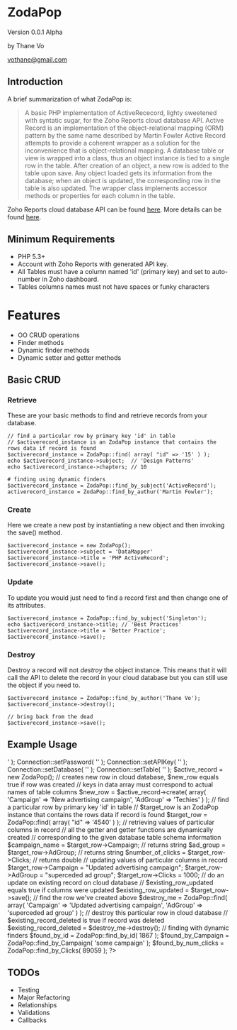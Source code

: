 # ZodaPop #

Version 0.0.1 Alpha

by Thane Vo

<vothane@gmail.com>

## Introduction ##

A brief summarization of what ZodaPop is:

> A basic PHP implementation of ActiveRececord, lighty sweetened with syntatic sugar, for the Zoho Reports cloud database API.
> Active Record is an implementation of the object-relational mapping (ORM) pattern by the same name described by Martin Fowler
> Active Record attempts to provide a coherent wrapper as a solution for the inconvenience that is object-relational mapping.
> A database table or view is wrapped into a class, thus an object instance is tied to a single row in the table. 
> After creation of an object, a new row is added to the table upon save. Any object loaded gets its information from the database; 
> when an object is updated, the corresponding row in the table is also updated. The wrapper class implements accessor methods or 
> properties for each column in the table.

Zoho Reports cloud database API can be found [here](http://zohoreportsapi.wiki.zoho.com/).
More details can be found [here](http://en.wikipedia.org/wiki/Active_record_pattern).

## Minimum Requirements ##

- PHP 5.3+
- Account with Zoho Reports with generated API key.
- All Tables must have a column named 'id' (primary key) and set to auto-number in Zoho dashboard.
- Tables columns names must not have spaces or funky characters
 
# Features ##

- OO CRUD operations
- Finder methods
- Dynamic finder methods
- Dynamic setter and getter methods

## Basic CRUD ##

### Retrieve ###
These are your basic methods to find and retrieve records from your database.

	// find a particular row by primary key 'id' in table
	// $activerecord_instance is an ZodaPop instance that contains the rows data if record is found
	$activerecord_instance = ZodaPop::find( array( "id" => '15' ) );
	echo $activerecord_instance->subject;  // 'Design Patterns'
	echo $activerecord_instance->chapters; // 10

	# finding using dynamic finders
	$activerecord_instance = ZodaPop::find_by_subject('ActiveRecord');
	activerecord_instance = ZodaPop::find_by_authur('Martin Fowler');

### Create ###
Here we create a new post by instantiating a new object and then invoking the save() method.

	$activerecord_instance = new ZodaPop();
	$activerecord_instance->subject = 'DataMapper'
	$activerecord_instance->title = 'PHP ActiveRecord';
	$activerecord_instance->save();

### Update ###
To update you would just need to find a record first and then change one of its attributes.

	$activerecord_instance = ZodaPop::find_by_subject('Singleton');
	echo $activerecord_instance->title; // 'Best Practices'
	$activerecord_instance->title = 'Better Practice';
	$activerecord_instance->save();

### Destroy ###
Destroy a record will not *destroy* the object instance. This means that it will call the API to delete
the record in your cloud database but you can still use the object if you need to.

	$activerecord_instance = ZodaPop::find_by_author('Thane Vo');
	$activerecord_instance->destroy();
	
	// bring back from the dead
    $activerecord_instance->save();
	
## Example Usage ##

<?php
require_once __DIR__ . '/ZodaPop/ZodaPop.php';

Connection::setLoginName( '<Your Login Name Here>' );
Connection::setPassword( '<Your Password Here>' );
Connection::setAPIKey( '<Your API key Here>' );
Connection::setDatabase( '<name of database here>' );
Connection::setTable( '<name of database table here>' );

$active_record = new ZodaPop();

// creates new row in cloud database, $new_row equals true if row was created
// keys in data array must correspond to actual names of table columns
$new_row = $active_record->create( array( 'Campaign' => 'New advertising campaign', 'AdGroup' => 'Techies' ) );

// find a particular row by primary key 'id' in table
// $target_row is an ZodaPop instance that contains the rows data if record is found
$target_row = ZodaPop::find( array( "id" => '4540' ) );

// retrieving values of particular columns in record
// all the getter and getter functions are dynamically created
// corresponding to the given database table schema information

$campaign_name = $target_row->Campaign; // returns string
$ad_group = $target_row->AdGroup; // returns string
$number_of_clicks = $target_row->Clicks; // returns double

// updating values of particular columns in record
$target_row->Campaign = "Updated advertising campaign";
$target_row->AdGroup = "superceded ad group";
$target_row->Clicks = 1000;

// do an update on existing record on cloud database
// $existing_row_updated equals true if columns were updated
$existing_row_updated = $target_row->save();

// find the row we've created above
$destroy_me = ZodaPop::find( array( 'Campaign' => 'Updated advertising campaign', 'AdGroup' => 'superceded ad group' ) );

// destroy this particular row in cloud database
// $existing_record_deleted is true if record was deleted
$existing_record_deleted = $destroy_me->destroy();

// finding with dynamic finders
$found_by_id = ZodaPop::find_by_id( 1867 );
$found_by_Campaign = ZodaPop::find_by_Campaign( 'some campaign' );
$found_by_num_clicks = ZodaPop::find_by_Clicks( 89059 );
?>

## TODOs ##

- Testing
- Major Refactoring 
- Relationships
- Validations
- Callbacks